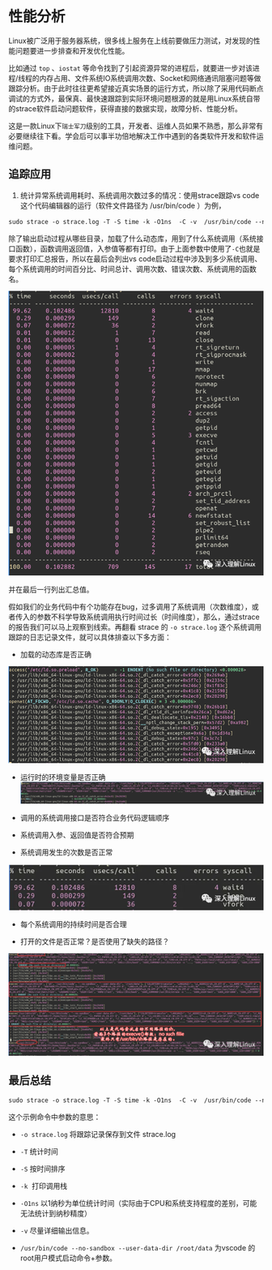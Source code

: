 # 性能分析


Linux被广泛用于服务器系统，很多线上服务在上线前要做压力测试，对发现的性能问题要进一步排查和开发优化性能。

比如通过 `top` 、`iostat` 等命令找到了引起资源异常的进程后，就要进一步对该进程/线程的内存占用、文件系统IO系统调用次数、Socket和网络通讯阻塞问题等做跟踪分析。由于此时往往更希望接近真实场景的运行方式，所以除了采用代码断点调试的方式外，最保真、最快速跟踪到实际环境问题根源的就是用Linux系统自带的strace软件启动问题软件，获得直接的数据实现，故障分析、性能分析。

这是一款Linux下`瑞士军刀`级别的工具，开发者、运维人员如果不熟悉，那么非常有必要继续往下看。学会后可以事半功倍地解决工作中遇到的各类软件开发和软件运维问题。

## 追踪应用

1. 统计异常系统调用耗时、系统调用次数过多的情况：使用strace跟踪vs code 这个代码编辑器的运行（软件文件路径为 /usr/bin/code ）为例，

```sh
sudo strace -o strace.log -T -S time -k -O1ns  -C -v  /usr/bin/code --no-sandbox  --user-data-dir /root/data
```

除了输出启动过程从哪些目录，加载了什么动态库，用到了什么系统调用（系统接口函数），函数调用返回值，入参值等都有打印。由于上面参数中使用了`-C`也就是要求打印汇总报告，所以在最后会列出vs code启动过程中涉及到多少系统调用、每个系统调用的时间百分比、时间总计、调用次数、错误次数、系统调用的函数名。

![](../README.assets/Pasted%20image%2020231216145036.png)

并在最后一行列出汇总值。

假如我们的业务代码中有个功能存在bug，过多调用了系统调用（次数维度），或者传入的参数不科学导致系统调用执行时间过长（时间维度），那么，通过strace 的报告我们可以马上观察到线索。再翻看 strace 的 `-o strace.log` 逐个系统调用跟踪的日志记录文件，就可以具体排查以下多方面：

- 加载的动态库是否正确

![](../README.assets/Pasted%20image%2020231216145131.png)

- 运行时的环境变量是否正确
![](../README.assets/Pasted%20image%2020231216145146.png)

- 调用的系统调用接口是否符合业务代码逻辑顺序
    
- 系统调用入参、返回值是否符合预期
    
- 系统调用发生的次数是否正常

![](../README.assets/Pasted%20image%2020231216145159.png)

- 每个系统调用的持续时间是否合理
    
- 打开的文件是否正常？是否使用了缺失的路径？

![](../README.assets/Pasted%20image%2020231216145213.png)

## 最后总结

```sh
sudo strace -o strace.log -T -S time -k -O1ns  -C -v  /usr/bin/code --no-sandbox  --user-data-dir /root/data
```

这个示例命令中参数的意思：

- `-o strace.log` 将跟踪记录保存到文件 strace.log
    
- `-T` 统计时间
    
- `-S` 按时间排序
    
- `-k`  打印调用栈
    
- `-O1ns` 以1纳秒为单位统计时间（实际由于CPU和系统支持程度的差别，可能无法统计到纳秒精度）
    
- `-v` 尽量详细输出信息。
    
- `/usr/bin/code --no-sandbox --user-data-dir /root/data` 为vscode 的root用户模式启动命令+参数。

